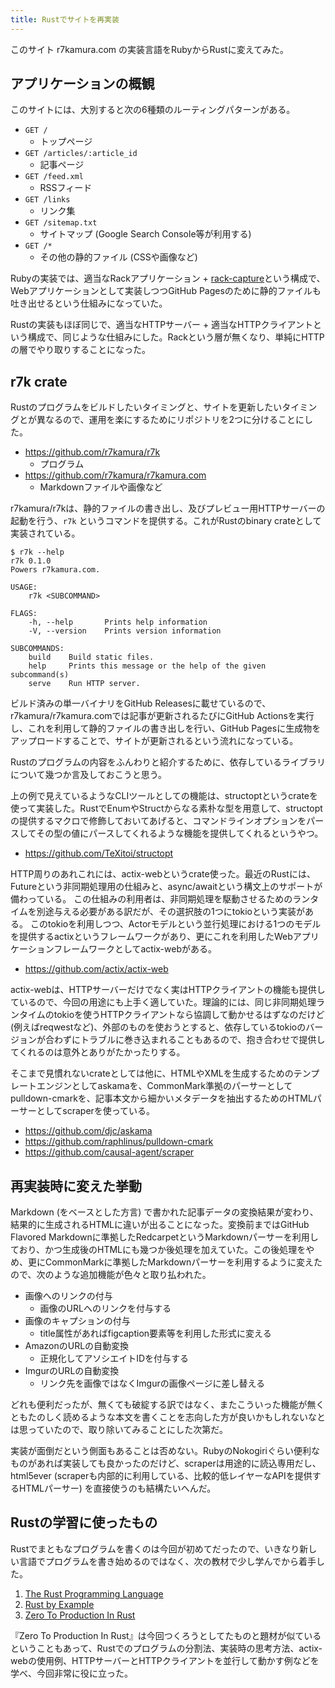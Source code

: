 ```yaml
---
title: Rustでサイトを再実装
---
```


このサイト r7kamura.com の実装言語をRubyからRustに変えてみた。

## アプリケーションの概観

このサイトには、大別すると次の6種類のルーティングパターンがある。

- `GET /`
    - トップページ
- `GET /articles/:article_id`
    - 記事ページ
- `GET /feed.xml`
    - RSSフィード
- `GET /links`
    - リンク集
- `GET /sitemap.txt`
    - サイトマップ (Google Search Console等が利用する)
- `GET /*`
    - その他の静的ファイル (CSSや画像など)

Rubyの実装では、適当なRackアプリケーション + [rack-capture](https://github.com/r7kamura/rack-capture)という構成で、Webアプリケーションとして実装しつつGitHub Pagesのために静的ファイルも吐き出せるという仕組みになっていた。

Rustの実装もほぼ同じで、適当なHTTPサーバー + 適当なHTTPクライアントという構成で、同じような仕組みにした。Rackという層が無くなり、単純にHTTPの層でやり取りすることになった。

## r7k crate

Rustのプログラムをビルドしたいタイミングと、サイトを更新したいタイミングとが異なるので、運用を楽にするためにリポジトリを2つに分けることにした。

- <https://github.com/r7kamura/r7k>
    - プログラム
- <https://github.com/r7kamura/r7kamura.com>
    - Markdownファイルや画像など

r7kamura/r7kは、静的ファイルの書き出し、及びプレビュー用HTTPサーバーの起動を行う、`r7k` というコマンドを提供する。これがRustのbinary crateとして実装されている。

```console
$ r7k --help
r7k 0.1.0
Powers r7kamura.com.

USAGE:
    r7k <SUBCOMMAND>

FLAGS:
    -h, --help       Prints help information
    -V, --version    Prints version information

SUBCOMMANDS:
    build    Build static files.
    help     Prints this message or the help of the given subcommand(s)
    serve    Run HTTP server.
```

ビルド済みの単一バイナリをGitHub Releasesに載せているので、r7kamura/r7kamura.comでは記事が更新されるたびにGitHub Actionsを実行し、これを利用して静的ファイルの書き出しを行い、GitHub Pagesに生成物をアップロードすることで、サイトが更新されるという流れになっている。

Rustのプログラムの内容をふんわりと紹介するために、依存しているライブラリについて幾つか言及しておこうと思う。

上の例で見えているようなCLIツールとしての機能は、structoptというcrateを使って実装した。RustでEnumやStructからなる素朴な型を用意して、structoptの提供するマクロで修飾しておいてあげると、コマンドラインオプションをパースしてその型の値にパースしてくれるような機能を提供してくれるというやつ。

- <https://github.com/TeXitoi/structopt>

HTTP周りのあれこれには、actix-webというcrate使った。最近のRustには、Futureという非同期処理用の仕組みと、async/awaitという構文上のサポートが備わっている。
この仕組みの利用者は、非同期処理を駆動させるためのランタイムを別途与える必要がある訳だが、その選択肢の1つにtokioという実装がある。
このtokioを利用しつつ、Actorモデルという並行処理における1つのモデルを提供するactixというフレームワークがあり、更にこれを利用したWebアプリケーションフレームワークとしてactix-webがある。

- <https://github.com/actix/actix-web>

actix-webは、HTTPサーバーだけでなく実はHTTPクライアントの機能も提供しているので、今回の用途にも上手く適していた。理論的には、同じ非同期処理ランタイムのtokioを使うHTTPクライアントなら協調して動かせるはずなのだけど (例えばreqwestなど)、外部のものを使おうとすると、依存しているtokioのバージョンが合わずにトラブルに巻き込まれることもあるので、抱き合わせで提供してくれるのは意外とありがたかったりする。

そこまで見慣れないcrateとしては他に、HTMLやXMLを生成するためのテンプレートエンジンとしてaskamaを、CommonMark準拠のパーサーとしてpulldown-cmarkを、記事本文から細かいメタデータを抽出するためのHTMLパーサーとしてscraperを使っている。

- <https://github.com/djc/askama>
- <https://github.com/raphlinus/pulldown-cmark>
- <https://github.com/causal-agent/scraper>

## 再実装時に変えた挙動

Markdown (をベースとした方言) で書かれた記事データの変換結果が変わり、結果的に生成されるHTMLに違いが出ることになった。変換前まではGitHub Flavored Markdownに準拠したRedcarpetというMarkdownパーサーを利用しており、かつ生成後のHTMLにも幾つか後処理を加えていた。この後処理をやめ、更にCommonMarkに準拠したMarkdownパーサーを利用するように変えたので、次のような追加機能が色々と取り払われた。

- 画像へのリンクの付与
    - 画像のURLへのリンクを付与する
- 画像のキャプションの付与
    - title属性があればfigcaption要素等を利用した形式に変える
- AmazonのURLの自動変換
    - 正規化してアソシエイトIDを付与する
- ImgurのURLの自動変換
    - リンク先を画像ではなくImgurの画像ページに差し替える

どれも便利だったが、無くても破綻する訳ではなく、またこういった機能が無くともたのしく読めるような本文を書くことを志向した方が良いかもしれないなとは思っていたので、取り除いてみることにした次第だ。

実装が面倒だという側面もあることは否めない。RubyのNokogiriぐらい便利なものがあれば実装しても良かったのだけど、scraperは用途的に読込専用だし、html5ever (scraperも内部的に利用している、比較的低レイヤーなAPIを提供するHTMLパーサー) を直接使うのも結構たいへんだ。

## Rustの学習に使ったもの

Rustでまともなプログラムを書くのは今回が初めてだったので、いきなり新しい言語でプログラムを書き始めるのではなく、次の教材で少し学んでから着手した。

1. [The Rust Programming Language](https://doc.rust-lang.org/book/)
2. [Rust by Example](https://doc.rust-lang.org/rust-by-example/)
3. [Zero To Production In Rust](https://www.lpalmieri.com/posts/2020-05-24-zero-to-production-0-foreword/)

『Zero To Production In Rust』は今回つくろうとしてたものと題材が似ているということもあって、Rustでのプログラムの分割法、実装時の思考方法、actix-webの使用例、HTTPサーバーとHTTPクライアントを並行して動かす例などを学べ、今回非常に役に立った。
